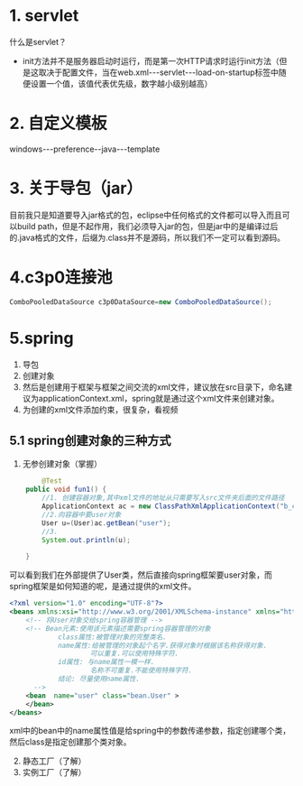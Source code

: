 # 1. servlet
什么是servlet？

- init方法并不是服务器启动时运行，而是第一次HTTP请求时运行init方法（但是这取决于配置文件，当在web.xml---servlet---load-on-startup标签中随便设置一个值，该值代表优先级，数字越小级别越高）
# 2. 自定义模板
windows---preference--java---template

# 3. 关于导包（jar）
目前我只是知道要导入jar格式的包，eclipse中任何格式的文件都可以导入而且可以build path，但是不起作用，我们必须导入jar的包，但是jar中的是编译过后的.java格式的文件，后缀为.class并不是源码，所以我们不一定可以看到源码。

# 4.c3p0连接池
```java
ComboPooledDataSource c3p0DataSource=new ComboPooledDataSource();
```

# 5.spring
1. 导包
2. 创建对象
3. 然后是创建用于框架与框架之间交流的xml文件，建议放在src目录下，命名建议为applicationContext.xml，spring就是通过这个xml文件来创建对象。
4. 为创建的xml文件添加约束，很复杂，看视频
## 5.1 spring创建对象的三种方式
1. 无参创建对象（掌握）

```java
    	@Test
	public void fun1() {
		//1. 创建容器对象,其中xml文件的地址从只需要写入src文件夹后面的文件路径
		ApplicationContext ac = new ClassPathXmlApplicationContext("b_create/applicationContext.xml");
		//2.向容器中要user对象
		User u=(User)ac.getBean("user"); 
		//3.
		System.out.println(u);
		
	}
```
可以看到我们在外部提供了User类，然后直接向spring框架要user对象，而spring框架是如何知道的呢，是通过提供的xml文件。
```xml
<?xml version="1.0" encoding="UTF-8"?>
<beans xmlns:xsi="http://www.w3.org/2001/XMLSchema-instance" xmlns="http://www.springframework.org/schema/beans" xsi:schemaLocation="http://www.springframework.org/schema/beans http://www.springframework.org/schema/beans/spring-beans-4.2.xsd ">
	<!-- 将User对象交给spring容器管理 -->
	<!-- Bean元素:使用该元素描述需要spring容器管理的对象
			class属性:被管理对象的完整类名.
			name属性:给被管理的对象起个名字.获得对象时根据该名称获得对象.  
					可以重复.可以使用特殊字符.
			id属性: 与name属性一模一样. 
					名称不可重复.不能使用特殊字符.
			结论: 尽量使用name属性.
	  -->
	<bean  name="user" class="bean.User" >
	</bean>
</beans>
```

xml中的bean中的name属性值是给spring中的参数传递参数，指定创建哪个类，然后class是指定创建那个类对象。

2. 静态工厂（了解）
3. 实例工厂（了解）















